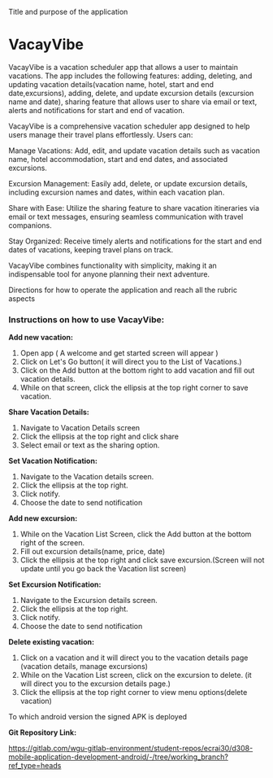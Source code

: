 
Title and purpose of the application

# **VacayVibe**

VacayVibe is a vacation scheduler app that allows a user to maintain vacations. The app includes the following features: adding, deleting, and updating vacation details(vacation name, hotel, start and end date,excursions), adding, delete, and update excursion details (excursion name and date), sharing feature that allows user to share via email or text, alerts and notifications for start and end of vacation. 

VacayVibe is a comprehensive vacation scheduler app designed to help users manage their travel plans effortlessly. Users can:

Manage Vacations: Add, edit, and update vacation details such as vacation name, hotel accommodation, start and end dates, and associated excursions.

Excursion Management: Easily add, delete, or update excursion details, including excursion names and dates, within each vacation plan.

Share with Ease: Utilize the sharing feature to share vacation itineraries via email or text messages, ensuring seamless communication with travel companions.

Stay Organized: Receive timely alerts and notifications for the start and end dates of vacations, keeping travel plans on track.

VacayVibe combines functionality with simplicity, making it an indispensable tool for anyone planning their next adventure.





Directions for how to operate the application and reach all the rubric aspects

### Instructions on how to use VacayVibe:

**Add new vacation:**
1. Open app ( A welcome and get started screen will appear )
2. Click on Let's Go button( it will direct you to the List of Vacations.)
3. Click on the Add button at the bottom right to add vacation and fill out vacation details.
4. While on that screen, click the ellipsis at the top right corner to save vacation.

**Share Vacation Details:**
1. Navigate to Vacation Details screen
2. Click the ellipsis at the top right and click share
3. Select email or text as the sharing option. 

**Set Vacation Notification:**
1. Navigate to the Vacation details screen.
2. Click the ellipsis at the top right.
3. Click notify.
4. Choose the date to send notification

**Add new excursion:**
1. While on the Vacation List Screen, click the Add button at the bottom right of the screen. 
2. Fill out excursion details(name, price, date)
3. Click the ellipsis at the top right and click save excursion.(Screen will not update until you go back the Vacation list screen)

**Set Excursion Notification:**
1. Navigate to the Excursion details screen.
2. Click the ellipsis at the top right.
3. Click notify.
4. Choose the date to send notification


**Delete existing vacation:**
1. Click on a vacation and it will direct you to the vacation details page (vacation details, manage excursions)
2. While on the Vacation List screen, click on the excursion to delete. (it will direct you to the excursion details page.)
3. Click the ellipsis at the top right corner to view menu options(delete vacation)



To which android version the signed APK is deployed


**Git Repository Link:**

  https://gitlab.com/wgu-gitlab-environment/student-repos/ecrai30/d308-mobile-application-development-android/-/tree/working_branch?ref_type=heads 




